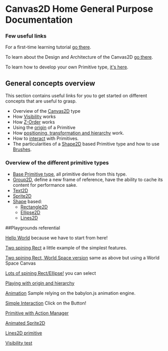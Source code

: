 # Canvas2D Home General Purpose Documentation


### Few useful links

For a first-time learning tutorial [go there](http://doc.babylonjs.com/tutorials/Using_the_Canvas2D).

To learn about the Design and Architecture of the Canvas2D [go there](http://doc.babylonjs.com/overviews/Canvas2D_Overview_Architecture).


To learn how to develop your own Primitive type, [it's here](http://doc.babylonjs.com/tutorials/How_to_create_your_own_Canvas2D_primitive).

## General concepts overview

This section contains useful links for you to get started on different concepts that are useful to grasp.

 - Overview of the [Canvas2D](http://doc.babylonjs.com/overviews/Canvas2D_Canvas2D_Type) type
 - How [Visibility](http://doc.babylonjs.com/overviews/Canvas2D_Visibility) works
 - How [Z-Order](http://doc.babylonjs.com/overviews/Canvas2D_ZOrder) works
 - Using the [origin](http://doc.babylonjs.com/overviews/Canvas2D_Origin) of a Primitive
 - How [positioning, transformation and hierarchy](http://doc.babylonjs.com/overviews/Canvas2D_PosTransHierarchy) work.
 - How to [interact](http://doc.babylonjs.com/overviews/Canvas2D_Interaction) with Primitives.
 - The particularities of a [Shape2D](http://doc.babylonjs.com/overviews/Canvas2D_Shape2D) based Primitive type and how to use [Brushes](http://doc.babylonjs.com/overviews/Canvas2D_Brushes).

### Overview of the different primitive types

 - [Base Primitive type](http://doc.babylonjs.com/overviews/Canvas2D_Prim2DBase), all primitive derive from this type.
 - [Group2D](http://doc.babylonjs.com/overviews/Canvas2D_Group2D), define a new frame of reference, have the ability to cache its content for performance sake.
 - [Text2D](http://doc.babylonjs.com/overviews/Canvas2D_Text2D)
 - [Sprite2D](http://doc.babylonjs.com/overviews/Canvas2D_Sprite2D)
 - [Shape](http://doc.babylonjs.com/overviews/Canvas2D_Shape2D) based:
   - [Rectangle2D](http://doc.babylonjs.com/overviews/Canvas2D_Rectangle2D)
   - [Ellipse2D](http://doc.babylonjs.com/overviews/Canvas2D_Ellipse2D)
   - [Lines2D](http://doc.babylonjs.com/overviews/Canvas2D_Lines2D)

##Playgrounds referential

[Hello World](http://babylonjs-playground.com/#2AVSFH#9) because we have to start from here!

[Two spining Rect](http://babylonjs-playground.com/#272WI1#2) a little example of the simplest features.

[Two spining Rect, World Space version](http://babylonjs-playground.com/#1BKDEO#7) same as above but using a World Space Canvas

[Lots of spining Rect/Ellipse!](http://babylonjs-playground.com/#OWCCR#6) you can select

[Playing with origin and hierarchy](http://babylonjs-playground.com/#DEFP2#1)

[Animation](http://babylonjs-playground.com/#FFTQL#1) Sample relying on the babylon.js animation engine.

[Simple Interaction](http://babylonjs-playground.com/#UVDG0#1) Click on the Button!

[Primitive with Action Manager](http://babylonjs-playground.com/#1ONKPJ#1)

[Animated Sprite2D](http://babylonjs-playground.com/#20MSFF#1)

[Lines2D primitive](http://babylonjs-playground.com/#15C96V)

[Visibility test](http://babylonjs-playground.com/#BDQQX#0)